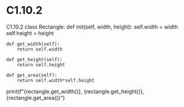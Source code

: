 # C1.10.2
C1.10.2
class Rectangle:
    def init(self, width, height):
        self.width = width
        self.height = height

    def get_width(self):
        return self.width

    def get_height(self):
        return self.height

    def get_area(self):
        return self.width*self.height


print(f"{rectangle.get_width()},  {rectangle.get_height()}, {rectangle.get_area()}")
